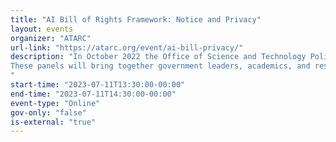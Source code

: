```yaml
---
title: "AI Bill of Rights Framework: Notice and Privacy"
layout: events
organizer: "ATARC"
url-link: "https://atarc.org/event/ai-bill-privacy/"
description: "In October 2022 the Office of Science and Technology Policy (OSTP) released their “Blueprint for an AI Bill of Rights”, intended to inform and shape the development of federal AI policy. In response, ATARC is hosting a series of webinar panels to promote discussion and provide clarity on the Blueprint’s structure and goals.
These panels will bring together government leaders, academics, and researchers, with the hope that these discussions will further the effective implementation of US federal AI policy. Our second panel discussing the Blueprint will focus on the “Notice” and “Privacy” Pillars.
"
start-time: "2023-07-11T13:30:00-00:00"
end-time: "2023-07-11T14:30:00-00:00"
event-type: "Online"
gov-only: "false"
is-external: "true"
---
```

